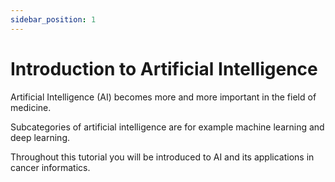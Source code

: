 ```yaml
---
sidebar_position: 1
---
```

# Introduction to Artificial Intelligence

Artificial Intelligence (AI) becomes more and more important in the field of medicine.

Subcategories of artificial intelligence are for example machine learning and deep learning.

Throughout this tutorial you will be introduced to AI and its applications in cancer informatics. 
